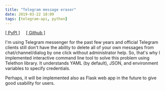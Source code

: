 ```yaml
---
title: "Telegram message eraser"
date: 2019-03-22 18:09
tags: [telegram-api, python]
---
```


[[ PyPI ]](https://pypi.org/project/tgeraser/)&nbsp;&nbsp;&nbsp;&nbsp;&nbsp;[[ Github ]](https://github.com/en9inerd/tgeraser)

I'm using Telegram messenger for the past few years and official Telegram clients still don't have the ability to delete all of your own messages from chat/channel/dialog by one click without administrator help. So, that's why I implemented interactive command line tool to solve this problem using Telethon library. It understands YAML (by default), JSON, and environment variables to specify credentials.

Perhaps, it will be implemented also as Flask web app in the future to give good usability for users.
